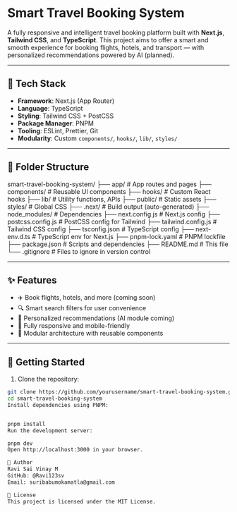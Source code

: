 # Smart Travel Booking System

A fully responsive and intelligent travel booking platform built with **Next.js**, **Tailwind CSS**, and **TypeScript**. This project aims to offer a smart and smooth experience for booking flights, hotels, and transport — with personalized recommendations powered by AI (planned).

---

## 🚀 Tech Stack

- **Framework**: Next.js (App Router)
- **Language**: TypeScript
- **Styling**: Tailwind CSS + PostCSS
- **Package Manager**: PNPM
- **Tooling**: ESLint, Prettier, Git
- **Modularity**: Custom `components/`, `hooks/`, `lib/`, `styles/`

---

## 📁 Folder Structure

smart-travel-booking-system/
├── app/ # App routes and pages
├── components/ # Reusable UI components
├── hooks/ # Custom React hooks
├── lib/ # Utility functions, APIs
├── public/ # Static assets
├── styles/ # Global CSS
├── .next/ # Build output (auto-generated)
├── node_modules/ # Dependencies
├── next.config.js # Next.js config
├── postcss.config.js # PostCSS config for Tailwind
├── tailwind.config.js # Tailwind CSS config
├── tsconfig.json # TypeScript config
├── next-env.d.ts # TypeScript env for Next.js
├── pnpm-lock.yaml # PNPM lockfile
├── package.json # Scripts and dependencies
├── README.md # This file
└── .gitignore # Files to ignore in version control

---

## ✨ Features

- ✈️ Book flights, hotels, and more (coming soon)
- 🔍 Smart search filters for user convenience
- 🎯 Personalized recommendations (AI module coming)
- 📱 Fully responsive and mobile-friendly
- 🧩 Modular architecture with reusable components

---

## 🧪 Getting Started

1. Clone the repository:
```bash
git clone https://github.com/yourusername/smart-travel-booking-system.git
cd smart-travel-booking-system
Install dependencies using PNPM:


pnpm install
Run the development server:

pnpm dev
Open http://localhost:3000 in your browser.

👤 Author
Ravi Sai Vinay M
GitHub: @Ravi123sv
Email: suribabumokamatla@gmail.com

📘 License
This project is licensed under the MIT License.
